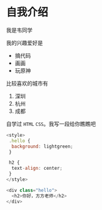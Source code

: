  # 自我介绍
 我是韦同学
 
 我的兴趣爱好是

 * 搞代码
 * 画画
 * 玩原神

比较喜欢的城市有

1. 深圳
2. 杭州
3. 成都

自学过 `HTML` `CSS`。我写一段给你瞧瞧吧

```javascript
<style>
 .hello {
  background: lightgreen;
 }

 h2 {
  text-align: center;
 }
</style>

<div class="hello">
  <h2>你好，方方老师</h2>
</div>
```

